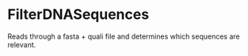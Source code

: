 FilterDNASequences
==================

Reads through a fasta + quali file and determines which sequences are relevant.
